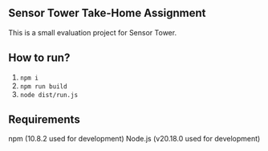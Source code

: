 ## Sensor Tower Take-Home Assignment

This is a small evaluation project for Sensor Tower.

## How to run?
1. `npm i`
2. `npm run build`
3. `node dist/run.js`

## Requirements
npm (10.8.2 used for development)
Node.js (v20.18.0 used for development)
